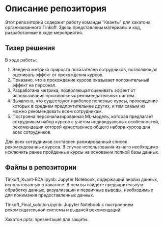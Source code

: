 # Описание репозитория
Этот репозиторий содержит работу команды "Кванты" для хакатона, организованного Tinkoff. Здесь представлены материалы и код, разработанные в ходе мероприятия.

## Тизер решения

В ходе работы:
1. Введена метрика прироста показателей сотрудников, позволяющая оценивать эффект от прохождения курсов.
2. Показано, что в прохождение курсов оказывает положительный эффект на персонал.
3. Разработана метрика, позволяющая оценивать эффект от использования произвольных рекомендательных систем.
4. Выявлено, что существуют наиболее полезные курсы, прохождение которых в среднем предпочтительнее других, и тем самым их можно рекомендовать всем сотрудникам.
5. Построена персонализированная ML-модель, которая предлагает сотрудникам набор курсов с учетом индивидуальных особенностей, рекомендации которой качественнее общего набора курсов для всех сотрудников.

Для всех сотрудников составлен ранжированный список рекомендованных курсов. В случае использования из него необходимо исключить ранее пройденные курсы на основании полной базы данных.

## Файлы в репозитории

Tinkoff_Kvant-EDA.ipynb: Jupyter Notebook, содержащий анализ данных, использованных в хакатоне. В нем вы найдете предварительную обработку данных, визуализации и первичные выводы, необходимые для понимания предоставленных данных.

Tinkoff_Final_solution.ipynb: Jupyter Notebook с построением рекомендательной системы и выдачей рекомендаций. 

Хакатон.pptx: презентация для защиты.